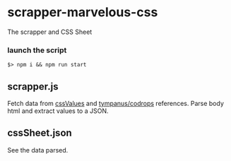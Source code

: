 # scrapper-marvelous-css
The scrapper and CSS Sheet

### launch the script

    $> npm i && npm run start

## scrapper.js

Fetch data from [cssValues](http://cssvalues.com/) and [tympanus/codrops](http://tympanus.net/codrops/css_reference/) references.
Parse body html and extract values to a JSON.

## cssSheet.json

See the data parsed.
